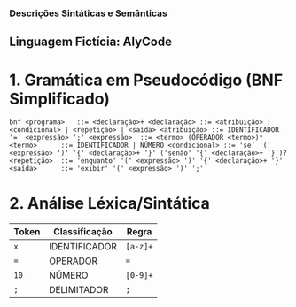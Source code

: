 ### Descrições Sintáticas e Semânticas 

## Linguagem Fictícia: AlyCode

# 1. Gramática em Pseudocódigo (BNF Simplificado)

``bnf
<programa>   ::= <declaração>+
<declaração> ::= <atribuição> | <condicional> | <repetição> | <saída>
<atribuição> ::= IDENTIFICADOR '=' <expressão> ';'
<expressão>  ::= <termo> (OPERADOR <termo>)*
<termo>      ::= IDENTIFICADOR | NÚMERO
<condicional> ::= 'se' '(' <expressão> ')' '{' <declaração>+ '}' ('senão' '{' <declaração>+ '}')?
<repetição>  ::= 'enquanto' '(' <expressão> ')' '{' <declaração>+ '}'
<saída>      ::= 'exibir' '(' <expressão> ')' ';' ``

# 2. Análise Léxica/Sintática

| Token       | Classificação     | Regra        |
|-------------|-------------------|--------------|
| `x`         | IDENTIFICADOR     | `[a-z]+`     |
| `=`         | OPERADOR          | `=`          |
| `10`        | NÚMERO            | `[0-9]+`     |
| `;`         | DELIMITADOR       | `;`          |
